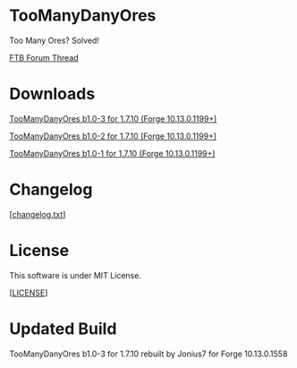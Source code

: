 TooManyDanyOres
========================
Too Many Ores? Solved!

[FTB Forum Thread](http://forum.feed-the-beast.com/threads/1-7-10-forge-toomanydanyoresb1-0-2-too-many-ores-solved.49109)

Downloads
========================
[TooManyDanyOres b1.0-3 for 1.7.10 (Forge 10.13.0.1199+)](https://github.com/CatDany/Danys-TooManyGodDamnOres/raw/master/public_releases/TooManyDanyOres-1.7.10-b1.0-3-forge-1199.jar)

[TooManyDanyOres b1.0-2 for 1.7.10 (Forge 10.13.0.1199+)](https://github.com/CatDany/Danys-TooManyGodDamnOres/raw/master/public_releases/TooManyDanyOres-1.7.10-b1.0-2-forge-1199.jar)

[TooManyDanyOres b1.0-1 for 1.7.10 (Forge 10.13.0.1199+)](https://github.com/CatDany/Danys-TooManyGodDamnOres/raw/master/public_releases/TooManyDanyOres-1.7.10-b1.0-1-forge-1199.jar)

Changelog
========================
[[changelog.txt](https://github.com/CatDany/Danys-TooManyGodDamnOres/blob/master/changelog.txt)]

License
========================
This software is under MIT License.

[[LICENSE](https://github.com/CatDany/Danys-TooManyGodDamnOres/blob/master/LICENSE)]

Updated Build
========================
TooManyDanyOres b1.0-3 for 1.7.10 rebuilt by Jonius7 for Forge 10.13.0.1558
